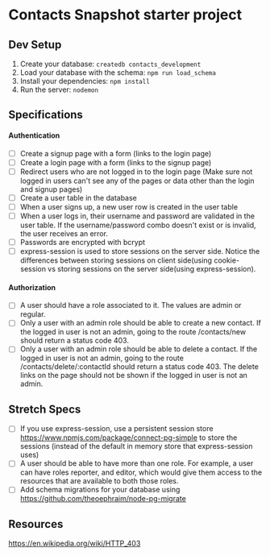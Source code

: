 # Contacts Snapshot starter project

## Dev Setup

1. Create your database: `createdb contacts_development`
2. Load your database with the schema: `npm run load_schema`
3. Install your dependencies: `npm install`
4. Run the server: `nodemon`



## Specifications

#### Authentication
- [ ] Create a signup page with a form (links to the login page)
- [ ] Create a login page with a form (links to the signup page)
- [ ] Redirect users who are not logged in to the login page (Make sure not logged in users can't see any of the pages or data other than the login and signup pages)
- [ ] Create a user table in the database
- [ ] When a user signs up, a new user row is created in the user table
- [ ] When a user logs in, their username and password are validated in the user table. If the username/password combo doesn't exist or is invalid, the user receives an error.
- [ ] Passwords are encrypted with bcrypt
- [ ] express-session is used to store sessions on the server side. Notice the differences between storing sessions on client side(using cookie-session vs storing sessions on the server side(using express-session).

#### Authorization
- [ ] A user should have a role associated to it. The values are admin or regular.
- [ ] Only a user with an admin role should be able to create a new contact. If the logged in user is not an admin, going to the route /contacts/new should return a status code 403.
- [ ] Only a user with an admin role should be able to delete a contact. If the logged in user is not an admin, going to the route /contacts/delete/:contactId should return a status code 403. The delete links on the page should not be shown if the logged in user is not an admin.

## Stretch Specs
- [ ] If you use express-session, use a persistent session store https://www.npmjs.com/package/connect-pg-simple to store the sessions (instead of the default in memory store that express-session uses)
- [ ] A user should be able to have more than one role. For example, a user can have roles reporter, and editor, which would give them access to the resources that are available to both those roles.
- [ ] Add schema migrations for your database using https://github.com/theoephraim/node-pg-migrate

## Resources
https://en.wikipedia.org/wiki/HTTP_403
